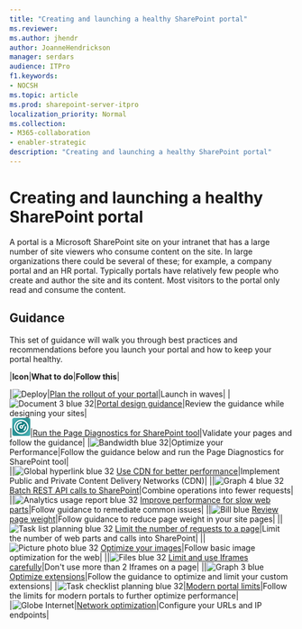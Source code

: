 ```yaml
---
title: "Creating and launching a healthy SharePoint portal"
ms.reviewer: 
ms.author: jhendr
author: JoanneHendrickson
manager: serdars
audience: ITPro
f1.keywords:
- NOCSH
ms.topic: article
ms.prod: sharepoint-server-itpro
localization_priority: Normal
ms.collection: 
- M365-collaboration
- enabler-strategic
description: "Creating and launching a healthy SharePoint portal"
---
```


# Creating and launching a healthy SharePoint portal

A portal is a Microsoft SharePoint site on your intranet that has a large number of site viewers who consume content on the site. In large organizations there could be several of these; for example, a company portal and an HR portal. Typically portals have relatively few people who create and author the site and its content. Most visitors to the portal only read and consume the content.

## Guidance

This set of guidance will walk you through best practices and recommendations before you launch your portal and how to keep your portal healthy.
  
|**Icon**|**What to do**|**Follow this**|

|![Deploy](https://docs.microsoft.com/Office/media/icons/PNGs/deploy-blue-32.png "Staged rollout")|[Plan the rollout of your portal](https://docs.microsoft.com/Office365/Enterprise/planportallaunchroll-out)|Launch in waves|
|![Document 3 blue 32](https://docs.microsoft.com/office/media/icons/PNGs/document-3-blue-32.png "Look and feel")|[Portal design guidance](https://aka.ms/spdesignguidance)|Review the guidance while designing your sites|</br>
|![Page diagnostics tool](media/page-diag-tool.png "Modern diagnostics tool")|[Run the Page Diagnostics for SharePoint tool](https://aka.ms/perftool)|Validate your pages and follow the guidance|
|![Bandwidth blue 32](https://docs.microsoft.com/Office/media/icons/PNGs/bandwidth-blue-32.png "Optimize your Performance")|Optimize your Performance|Follow the guidance below and run the Page Diagnostics for SharePoint tool|</br>
||![Global hyperlink blue 32](https://docs.microsoft.com/Office/media/icons/PNGs/globe-hyperlink-blue-32.png "CDN") [Use CDN for better performance](https://aka.ms/spocdn)|Implement Public and Private Content Delivery Networks (CDN)|
||![Graph 4 blue 32](https://docs.microsoft.com/Office/media/icons/PNGs/graph-4-blue-32.png "Batch REST calls") [Batch REST API calls to SharePoint](https://docs.microsoft.com/sharepoint/dev/sp-add-ins/make-batch-requests-with-the-rest-apis)|Combine operations into fewer requests|
||![Analytics usage report blue 32](https://docs.microsoft.com/Office/media/icons/PNGs/analytics-usage-report-blue-32.png "Slow web parts") [Improve performance for slow web parts](https://go.microsoft.com/fwlink/?linkid=2099018)|Follow guidance to remediate common issues|
||![Bill blue](https://docs.microsoft.com/Office/media/icons/bill-blue.png "Page weight") [Review page weight](https://go.microsoft.com/fwlink/?linkid=2099017)|Follow guidance to reduce page weight in your site pages|
||![Task list planning blue 32](https://docs.microsoft.com/Office/media/icons/PNGs/task-list-planning-blue-32.png "Calls on a page") [Limit the number of requests to a page](https://docs.microsoft.com/Office365/Enterprise/modern-page-call-optimization)|Limit the number of web parts and calls into SharePoint|
||![Picture photo blue 32](https://docs.microsoft.com/Office/media/icons/PNGs/picture-photo-blue-32.png "Optimize images") [Optimize your images](https://go.microsoft.com/fwlink/?linkid=2099113)|Follow basic image optimization for the web|
||![Files blue 32](https://docs.microsoft.com/Office/media/icons/PNGs/files-blue-32.png "iFrames") [Limit and use Iframes carefully](https://go.microsoft.com/fwlink/?linkid=2099016)|Don't use more than 2 Iframes on a page|
||![Graph 3 blue](https://docs.microsoft.com/office/media/icons/graph-3-blue.png "Optimize extensions") [Optimize extensions](https://go.microsoft.com/fwlink/?linkid=2118836)|Follow the guidance to optimize and limit your custom extensions|
|![Task checklist planning blue 32](https://docs.microsoft.com/office/media/icons/PNGs/task-checklist-planning-blue-32.png "Modern portal limits")|[Modern portal limits](https://docs.microsoft.com/Office365/Enterprise/modern-portal-limits)|Follow the limits for modern portals to further optimize performance|</br>
|![Globe Internet](https://docs.microsoft.com/Office/media/icons/globe-internet.png "Network optimization")|[Network optimization](https://aka.ms/O365IP)|Configure your URLs and IP endpoints|</br>
